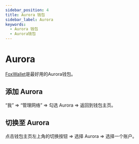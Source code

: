 ```yaml
---
sidebar_position: 4
title: Aurora 钱包
sidebar_label: Aurora
keywords:
  - Aurora 钱包
  - Aurora钱包
---
```


# Aurora

[FoxWallet](https://foxwallet.com)是最好用的Aurora钱包。

## 添加 Aurora

“我” => “管理网络” => 勾选 Aurora => 返回到钱包主页。

## 切换至 Aurora

点击钱包主页左上角的切换按钮 => 选择 Aurora => 选择一个账户。
